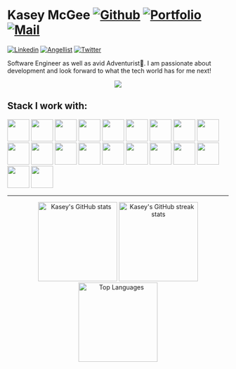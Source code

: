 



 # Kasey McGee [![Github](https://img.shields.io/github/followers/kmcgee92?logo=github&logoColor=black&style=social)](https://github.com/Kmcgee92) [![Portfolio](https://img.shields.io/website?down_color=red&down_message=Down&style=plastic&up_color=green&up_message=Live&url=https%3A%2F%2Fkmcgee92.github.io%2F)](https://kmcgee92.github.io/) [![Mail](https://img.shields.io/badge/-kaseycmcgee@gmail.com-gray?style=flat-square&logo=gmail&logoColor=red&link=)](mailto:kaseycmcgee@gmail.com)

[![Linkedin](https://img.shields.io/badge/-Kasey%20McGee-blue?style=flat-square&logo=linkedin&logoColor=white&link=https://www.linkedin.com/in/kasey-mcgee-37aa8979/)](https://www.linkedin.com/in/kasey-mcgee-37aa8979/)
[![Angellist](https://img.shields.io/badge/Angelist-Follow%20Me-blue)](https://angel.co/u/kasey-mcgee)
[![Twitter](https://img.shields.io/twitter/url?style=social&url=https%3A%2F%2Ftwitter.com%2FKmcgee92)](https://twitter.com/Kmcgee92)

 Software Engineer as well as avid Adventurist🌲. I am passionate about development and look forward to what the tech world has for me next!  

<div align="center">
  <img src="https://quotes-github-readme.vercel.app/api?type=horizontal&theme=dark"/>
</div>

## Stack I work with:

<code><img height="50" src="https://www.vectorlogo.zone/logos/docker/docker-ar21.svg"></code>
<code><img height="50" src="https://www.vectorlogo.zone/logos/expressjs/expressjs-ar21.svg"></code>
<code><img height="50" src="https://www.vectorlogo.zone/logos/python/python-ar21.svg"></code>
<code><img height="50" src="https://www.vectorlogo.zone/logos/pocoo_flask/pocoo_flask-ar21.svg"></code>
<code><img height="50" src="https://www.vectorlogo.zone/logos/nodejs/nodejs-horizontal.svg"></code>
<code><img height="50" src="https://www.vectorlogo.zone/logos/postgresql/postgresql-horizontal.svg"></code>
<code><img height="50" src="https://www.vectorlogo.zone/logos/github/github-ar21.svg"></code>
<code><img height="50" src="https://www.vectorlogo.zone/logos/getpostman/getpostman-ar21.svg"></code>
<code><img height="50" src="https://www.vectorlogo.zone/logos/git-scm/git-scm-ar21.svg"></code>
<code><img height="50" src="https://www.vectorlogo.zone/logos/java/java-horizontal.svg"></code>
<code><img height="50" src="https://www.vectorlogo.zone/logos/springio/springio-ar21.svg"></code>
<code><img height="50" src="https://www.vectorlogo.zone/logos/hibernate/hibernate-ar21.svg"></code>
<code><img height="50" src="https://www.vectorlogo.zone/logos/graphql/graphql-ar21.svg"></code>
<code><img height="50" src="https://www.vectorlogo.zone/logos/redux/redux-ar21.svg"></code>
<code><img height="50" src="https://www.vectorlogo.zone/logos/typescriptlang/typescriptlang-ar21.svg"></code>
<code><img height="50" src="https://www.vectorlogo.zone/logos/nginx/nginx-ar21.svg"></code>
<code><img height="50" src="https://www.vectorlogo.zone/logos/linux/linux-ar21.svg"></code>
<code><img height="50" src="https://www.vectorlogo.zone/logos/reactjs/reactjs-ar21.svg"></code>
<code><img height="50" src="https://www.vectorlogo.zone/logos/javascript/javascript-horizontal.svg"></code>
<code><img height="50" src="https://www.vectorlogo.zone/logos/amazon_aws/amazon_aws-ar21.svg"></code>

-----

<div align="center">
  <img src="https://github-readme-stats.vercel.app/api?username=kmcgee92&theme=shadow_blue&show_icons=true" alt="Kasey's GitHub stats" height="180px"/>
  <img src="https://github-readme-streak-stats.herokuapp.com/?user=kmcgee92&theme=dark&hide_border=true" alt="Kasey's GitHub streak stats" height="180px"/>
  <img src="https://github-readme-stats.vercel.app/api/top-langs/?username=kmcgee92&layout=compact&theme=dark" alt="Top Languages" height="180px"/>
</div>
